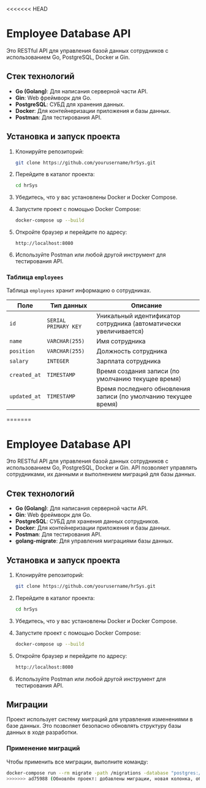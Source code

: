 <<<<<<< HEAD
# Employee Database API

Это RESTful API для управления базой данных сотрудников с использованием Go, PostgreSQL, Docker и Gin.

## Стек технологий

- **Go (Golang)**: Для написания серверной части API.
- **Gin**: Web фреймворк для Go.
- **PostgreSQL**: СУБД для хранения данных.
- **Docker**: Для контейнеризации приложения и базы данных.
- **Postman**: Для тестирования API.

## Установка и запуск проекта

1. Клонируйте репозиторий:
    ```bash
    git clone https://github.com/yourusername/hrSys.git
    ```

2. Перейдите в каталог проекта:
    ```bash
    cd hrSys
    ```

3. Убедитесь, что у вас установлены Docker и Docker Compose.

4. Запустите проект с помощью Docker Compose:
    ```bash
    docker-compose up --build
    ```

5. Откройте браузер и перейдите по адресу:
    ```
    http://localhost:8080
    ```

6. Используйте Postman или любой другой инструмент для тестирования API.

### Таблица `employees`

Таблица `employees` хранит информацию о сотрудниках.

| Поле        | Тип данных      | Описание                                        |
|-------------|-----------------|------------------------------------------------|
| `id`        | `SERIAL PRIMARY KEY` | Уникальный идентификатор сотрудника (автоматически увеличивается) |
| `name`      | `VARCHAR(255)`   | Имя сотрудника                                |
| `position`  | `VARCHAR(255)`   | Должность сотрудника                          |
| `salary`    | `INTEGER`        | Зарплата сотрудника                           |
| `created_at`| `TIMESTAMP`      | Время создания записи (по умолчанию текущее время) |
| `updated_at`| `TIMESTAMP`      | Время последнего обновления записи (по умолчанию текущее время) |

=======
# Employee Database API

Это RESTful API для управления базой данных сотрудников с использованием Go, PostgreSQL, Docker и Gin. API позволяет управлять сотрудниками, их данными и выполнением миграций для базы данных.

## Стек технологий

- **Go (Golang)**: Для написания серверной части API.
- **Gin**: Web фреймворк для Go.
- **PostgreSQL**: СУБД для хранения данных сотрудников.
- **Docker**: Для контейнеризации приложения и базы данных.
- **Postman**: Для тестирования API.
- **golang-migrate**: Для управления миграциями базы данных.

## Установка и запуск проекта

1. Клонируйте репозиторий:
    ```bash
    git clone https://github.com/yourusername/hrSys.git
    ```

2. Перейдите в каталог проекта:
    ```bash
    cd hrSys
    ```

3. Убедитесь, что у вас установлены Docker и Docker Compose.

4. Запустите проект с помощью Docker Compose:
    ```bash
    docker-compose up --build
    ```

5. Откройте браузер и перейдите по адресу:
    ```bash
    http://localhost:8080
    ```

6. Используйте Postman или любой другой инструмент для тестирования API.

## Миграции

Проект использует систему миграций для управления изменениями в базе данных. Это позволяет безопасно обновлять структуру базы данных в ходе разработки.

### Применение миграций

Чтобы применить все миграции, выполните команду:

```bash
docker-compose run --rm migrate -path /migrations -database "postgres://admin:admin123@db:5432/employee_db?sslmode=disable" up
>>>>>>> ad75988 (Обновлён проект: добавлены миграции, новая колонка, обновлён README)
